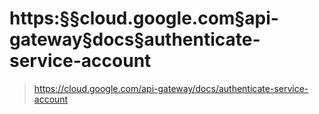# https:§§cloud.google.com§api-gateway§docs§authenticate-service-account
> https://cloud.google.com/api-gateway/docs/authenticate-service-account
